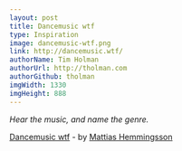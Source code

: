 ```yaml
---
layout: post
title: Dancemusic wtf
type: Inspiration
image: dancemusic-wtf.png
link: http://dancemusic.wtf/
authorName: Tim Holman
authorUrl: http://tholman.com
authorGithub: tholman
imgWidth: 1330
imgHeight: 888
---
```


_Hear the music, and name the genre._

[Dancemusic wtf](http://dancemusic.wtf/) - by [Mattias Hemmingsson](http://mattias.lol/)
